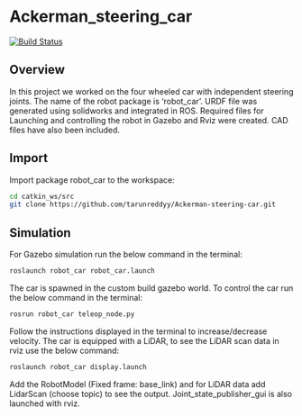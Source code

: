 # Ackerman_steering_car

[![Build Status](https://travis-ci.org/joemccann/dillinger.svg?branch=master)](https://travis-ci.org/joemccann/dillinger)

## Overview
In this project we worked on the four wheeled car with independent steering joints. The name of the robot package is ‘robot_car’.
URDF file was generated using solidworks and integrated in ROS. Required files for Launching and controlling the robot in Gazebo and Rviz were created.
CAD files have also been included.
## Import 

Import package robot_car to the workspace:

```sh
cd catkin_ws/src
git clone https://github.com/tarunreddyy/Ackerman-steering-car.git
```

## Simulation

For Gazebo simulation run the below command in the terminal:

```sh
roslaunch robot_car robot_car.launch
```

The car is spawned in the custom build gazebo world. To control the car run the below command in the terminal:

```sh
rosrun robot_car teleop_node.py
```

Follow the instructions displayed in the terminal to increase/decrease velocity. 
The car is equipped with a LiDAR, to see the LiDAR scan data in rviz use the below command:

```sh
roslaunch robot_car display.launch
```
Add the RobotModel (Fixed frame: base_link) and for LiDAR data add LidarScan (choose topic) to see the output. Joint_state_publisher_gui is also launched with rviz. 

